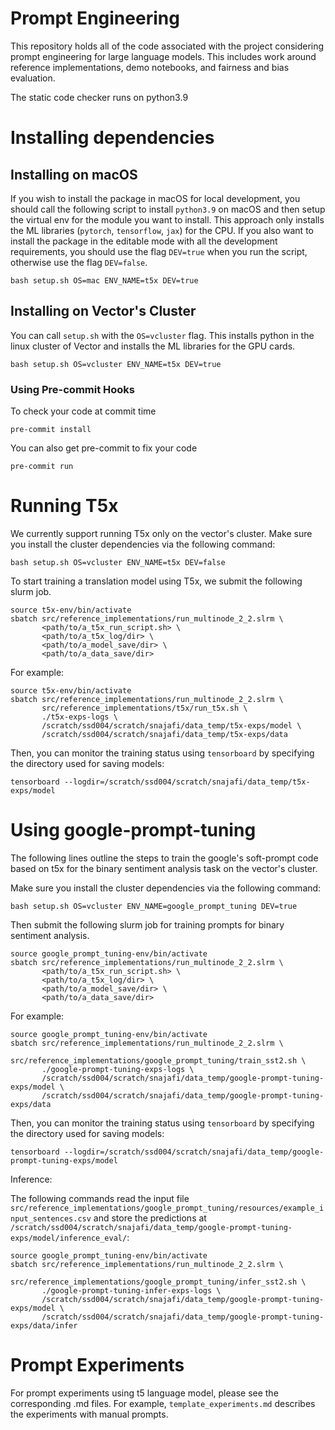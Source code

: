 # Prompt Engineering
This repository holds all of the code associated with the project considering prompt engineering for large language models. This includes work around reference implementations, demo notebooks, and fairness and bias evaluation.

The static code checker runs on python3.9

# Installing dependencies

## Installing on macOS
If you wish to install the package in macOS for local development, you should call the following script to install `python3.9` on macOS and then setup the virtual env for the module you want to install. This approach only installs the ML libraries (`pytorch`, `tensorflow`, `jax`) for the CPU. If you also want to install the package in the editable mode with all the development requirements, you should use the flag `DEV=true` when you run the script, otherwise use the flag `DEV=false`.
```
bash setup.sh OS=mac ENV_NAME=t5x DEV=true
```

## Installing on Vector's Cluster
You can call `setup.sh` with the `OS=vcluster` flag. This installs python in the linux cluster of Vector and installs the ML libraries for the GPU cards.
```
bash setup.sh OS=vcluster ENV_NAME=t5x DEV=true
```

### Using Pre-commit Hooks
To check your code at commit time
```
pre-commit install
```

You can also get pre-commit to fix your code
```
pre-commit run
```
# Running T5x
We currently support running T5x only on the vector's cluster.
Make sure you install the cluster dependencies via the following command:
```
bash setup.sh OS=vcluster ENV_NAME=t5x DEV=false
```

To start training a translation model using T5x, we submit the following slurm job.
```
source t5x-env/bin/activate
sbatch src/reference_implementations/run_multinode_2_2.slrm \
       <path/to/a_t5x_run_script.sh> \
       <path/to/a_t5x_log/dir> \
       <path/to/a_model_save/dir> \
       <path/to/a_data_save/dir>
```

For example:
```
source t5x-env/bin/activate
sbatch src/reference_implementations/run_multinode_2_2.slrm \
       src/reference_implementations/t5x/run_t5x.sh \
       ./t5x-exps-logs \
       /scratch/ssd004/scratch/snajafi/data_temp/t5x-exps/model \
       /scratch/ssd004/scratch/snajafi/data_temp/t5x-exps/data
```

Then, you can monitor the training status using `tensorboard` by specifying the directory used for saving models:
```
tensorboard --logdir=/scratch/ssd004/scratch/snajafi/data_temp/t5x-exps/model
```

# Using google-prompt-tuning
The following lines outline the steps to train the google's soft-prompt code based on t5x for the binary sentiment analysis task on the vector's cluster.

Make sure you install the cluster dependencies via the following command:
```
bash setup.sh OS=vcluster ENV_NAME=google_prompt_tuning DEV=true
```

Then submit the following slurm job for training prompts for binary sentiment analysis.
```
source google_prompt_tuning-env/bin/activate
sbatch src/reference_implementations/run_multinode_2_2.slrm \
       <path/to/a_t5x_run_script.sh> \
       <path/to/a_t5x_log/dir> \
       <path/to/a_model_save/dir> \
       <path/to/a_data_save/dir>
```

For example:
```
source google_prompt_tuning-env/bin/activate
sbatch src/reference_implementations/run_multinode_2_2.slrm \
       src/reference_implementations/google_prompt_tuning/train_sst2.sh \
       ./google-prompt-tuning-exps-logs \
       /scratch/ssd004/scratch/snajafi/data_temp/google-prompt-tuning-exps/model \
       /scratch/ssd004/scratch/snajafi/data_temp/google-prompt-tuning-exps/data
```

Then, you can monitor the training status using `tensorboard` by specifying the directory used for saving models:
```
tensorboard --logdir=/scratch/ssd004/scratch/snajafi/data_temp/google-prompt-tuning-exps/model
```

Inference:

The following commands read the input file `src/reference_implementations/google_prompt_tuning/resources/example_input_sentences.csv` and store the predictions at `/scratch/ssd004/scratch/snajafi/data_temp/google-prompt-tuning-exps/model/inference_eval/`:
```
source google_prompt_tuning-env/bin/activate
sbatch src/reference_implementations/run_multinode_2_2.slrm \
       src/reference_implementations/google_prompt_tuning/infer_sst2.sh \
       ./google-prompt-tuning-infer-exps-logs \
       /scratch/ssd004/scratch/snajafi/data_temp/google-prompt-tuning-exps/model \
       /scratch/ssd004/scratch/snajafi/data_temp/google-prompt-tuning-exps/data/infer
```


# Prompt Experiments
For prompt experiments using t5 language model, please see the corresponding .md files.
For example, `template_experiments.md` describes the experiments with manual prompts.
